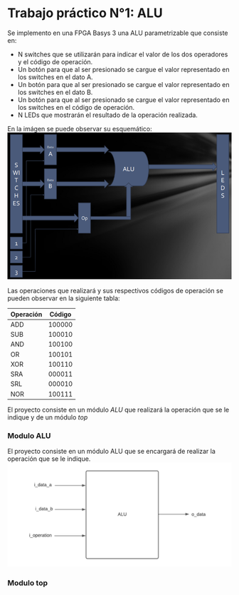 # Trabajo práctico N°1: ALU

Se implemento en una FPGA Basys 3 una ALU parametrizable que consiste en:
- N switches que se utilizarán para indicar el valor de los dos operadores y el código de operación.
- Un botón para que al ser presionado se cargue el valor representado en los switches en el dato A.
- Un botón para que al ser presionado se cargue el valor representado en los switches en el dato B.
- Un botón para que al ser presionado se cargue el valor representado en los switches en el código de operación.
- N LEDs que mostrarán el resultado de la operación realizada.

En la imágen se puede observar su esquemático:
![Esquemático de la ALU](images/ALU.png)

Las operaciones que realizará y sus respectivos códigos de operación se pueden observar en la siguiente tabla:

<center>

| Operación | Código |
|-----------|:------:|
| ADD       | 100000 |
| SUB       | 100010 |
| AND       | 100100 |
| OR        | 100101 |
| XOR       | 100110 |
| SRA       | 000011 |
| SRL       | 000010 |
| NOR       | 100111 | 

</center>


El proyecto consiste en un módulo _ALU_ que realizará la operación que se le indique y de un módulo _top_ 
### Modulo ALU
El proyecto consiste en un módulo ALU que se encargará de realizar la operación que se le indique. 
![modulo alu](images/alu_module.png)

### Modulo top